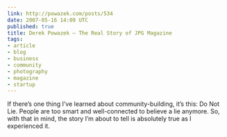 ```yaml
---
link: http://powazek.com/posts/534
date: 2007-05-16 14:09 UTC
published: true
title: Derek Powazek – The Real Story of JPG Magazine
tags:
- article
- blog
- business
- community
- photography
- magazine
- startup
---
```


If there’s one thing I’ve learned about community-building, it’s this: Do Not Lie. People are too smart and well-connected to believe a lie anymore. So, with that in mind, the story I’m about to tell is absolutely true as I experienced it.
